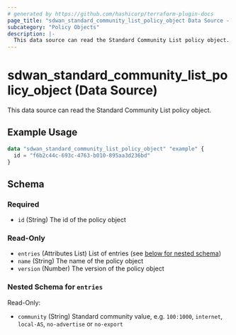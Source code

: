 ```yaml
---
# generated by https://github.com/hashicorp/terraform-plugin-docs
page_title: "sdwan_standard_community_list_policy_object Data Source - terraform-provider-sdwan"
subcategory: "Policy Objects"
description: |-
  This data source can read the Standard Community List policy object.
---
```


# sdwan_standard_community_list_policy_object (Data Source)

This data source can read the Standard Community List policy object.

## Example Usage

```terraform
data "sdwan_standard_community_list_policy_object" "example" {
  id = "f6b2c44c-693c-4763-b010-895aa3d236bd"
}
```

<!-- schema generated by tfplugindocs -->
## Schema

### Required

- `id` (String) The id of the policy object

### Read-Only

- `entries` (Attributes List) List of entries (see [below for nested schema](#nestedatt--entries))
- `name` (String) The name of the policy object
- `version` (Number) The version of the policy object

<a id="nestedatt--entries"></a>
### Nested Schema for `entries`

Read-Only:

- `community` (String) Standard community value, e.g. `100:1000`, `internet`, `local-AS`, `no-advertise` or `no-export`
